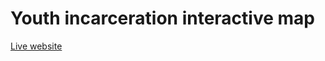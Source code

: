 # Youth incarceration interactive map

[Live website](https://dkessner.github.io/YouthIncarceration)


